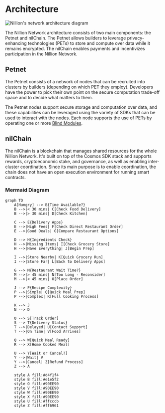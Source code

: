 # Architecture

![Nillion's network architecture diagram](/img/network_diagram.png)

The Nillion Network architecture consists of two main components: the Petnet and nilChain. The Petnet allows builders to leverage privacy-enhancing technologies (PETs) to store and compute over data while it remains encrypted. The nilChain enables payments and incentivizes participation in the Nillion Network.

## Petnet

The Petnet consists of a network of nodes that can be recruited into clusters by builders (depending on which PET they employ). Developers have the power to pick their own point on the secure computation trade-off space and to decide what matters to them.

The Petnet nodes support secure storage and computation over data, and these capabilities can be leveraged using the variety of SDKs that can be used to interact with the nodes. Each node supports the use of PETs by operating one or more [Blind Modules](/build/blind-modules).

## nilChain

The nilChain is a blockchain that manages shared resources for the whole Nillion Network. It's built on top of the Cosmos SDK stack and supports rewards, cryptoeconomic stake, and governance, as well as enabling inter-cluster coordination. Since its main purpose is to enable coordination, the chain does not have an open execution environment for running smart contracts.

### Mermaid Diagram

```mermaid
graph TD
    A[Hungry] --> B{Time Available?}
    B -->|< 30 mins| C[Check Food Delivery]
    B -->|> 30 mins| D[Check Kitchen]

    C --> E{Delivery Apps}
    E -->|High Fees| F[Check Direct Restaurant Order]
    E -->|Good Deals| G[Compare Restaurant Options]

    D --> H{Ingredients Check}
    H -->|Missing Items| I[Check Grocery Store]
    H -->|Have Everything| J[Begin Prep]

    I -->|Store Nearby| K[Quick Grocery Run]
    I -->|Store Far| L[Back to Delivery Apps]

    G --> M{Restaurant Wait Time?}
    M -->|> 45 mins| N[Too Long - Reconsider]
    M -->|< 45 mins| O[Place Order]

    J --> P{Recipe Complexity}
    P -->|Simple| Q[Quick Meal Prep]
    P -->|Complex| R[Full Cooking Process]

    K --> J
    N --> D

    O --> S[Track Order]
    S --> T{Delivery Status}
    T -->|Delayed| U[Contact Support]
    T -->|On Time| V[Food Arrives]

    Q --> W[Quick Meal Ready]
    R --> X[Home Cooked Meal]

    U --> Y[Wait or Cancel?]
    Y -->|Wait| V
    Y -->|Cancel| Z[Refund Process]
    Z --> A

    style A fill:#d4f1f4
    style B fill:#e1e5f2
    style O fill:#90EE90
    style V fill:#90EE90
    style W fill:#90EE90
    style X fill:#90EE90
    style U fill:#ffcccb
    style Z fill:#ff6961
```
